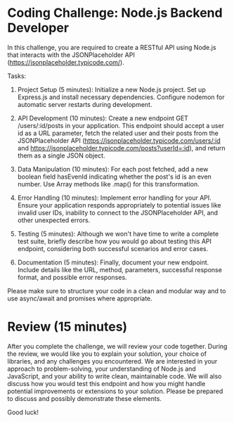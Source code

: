 # Coding Challenge: Node.js Backend Developer
In this challenge, you are required to create a RESTful API using Node.js that interacts with the JSONPlaceholder API (https://jsonplaceholder.typicode.com/).

Tasks:
1. Project Setup (5 minutes):
Initialize a new Node.js project. Set up Express.js and install necessary dependencies. Configure nodemon for automatic server restarts during development.

2. API Development (10 minutes):
Create a new endpoint GET /users/:id/posts in your application. This endpoint should accept a user id as a URL parameter, fetch the related user and their posts from the JSONPlaceholder API (https://jsonplaceholder.typicode.com/users/:id and https://jsonplaceholder.typicode.com/posts?userId=:id), and return them as a single JSON object.

3. Data Manipulation (10 minutes):
For each post fetched, add a new boolean field hasEvenId indicating whether the post's id is an even number. Use Array methods like .map() for this transformation.

4. Error Handling (10 minutes):
Implement error handling for your API. Ensure your application responds appropriately to potential issues like invalid user IDs, inability to connect to the JSONPlaceholder API, and other unexpected errors.

5. Testing (5 minutes):
Although we won't have time to write a complete test suite, briefly describe how you would go about testing this API endpoint, considering both successful scenarios and error cases.

6. Documentation (5 minutes):
Finally, document your new endpoint. Include details like the URL, method, parameters, successful response format, and possible error responses.

Please make sure to structure your code in a clean and modular way and to use async/await and promises where appropriate.

# Review (15 minutes)
After you complete the challenge, we will review your code together. During the review, we would like you to explain your solution, your choice of libraries, and any challenges you encountered. We are interested in your approach to problem-solving, your understanding of Node.js and JavaScript, and your ability to write clean, maintainable code. We will also discuss how you would test this endpoint and how you might handle potential improvements or extensions to your solution. Please be prepared to discuss and possibly demonstrate these elements.

Good luck!